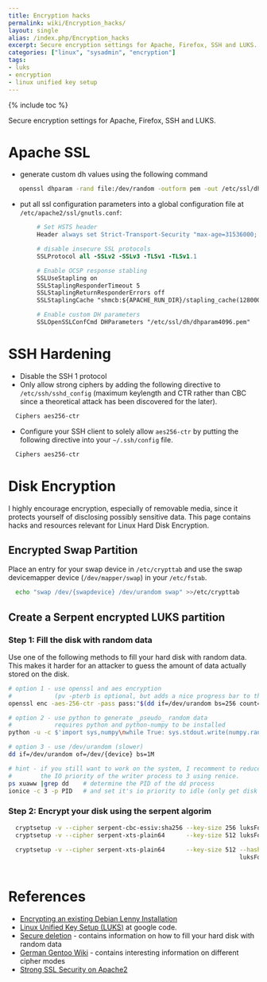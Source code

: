 ```yaml
---
title: Encryption hacks
permalink: wiki/Encryption_hacks/
layout: single
alias: /index.php/Encryption_hacks
excerpt: Secure encryption settings for Apache, Firefox, SSH and LUKS.
categories: ["linux", "sysadmin", "encryption"]
tags: 
- luks
- encryption
- linux unified key setup
---
```

{% include toc %}

Secure encryption settings for Apache, Firefox, SSH and LUKS.

Apache SSL
==========

-   generate custom dh values using the following command

``` bash
   openssl dhparam -rand file:/dev/random -outform pem -out /etc/ssl/dh/dhparam4096.pem 4096
```

-   put all ssl configuration parameters into a global configuration
    file at `/etc/apache2/ssl/gnutls.conf`:

``` apache
        # Set HSTS header
        Header always set Strict-Transport-Security "max-age=31536000; includeSubDomains"

        # disable insecure SSL protocols
        SSLProtocol all -SSLv2 -SSLv3 -TLSv1 -TLSv1.1

        # Enable OCSP response stabling
        SSLUseStapling on
        SSLStaplingResponderTimeout 5
        SSLStaplingReturnResponderErrors off
        SSLStaplingCache "shmcb:${APACHE_RUN_DIR}/stapling_cache(128000)"

        # Enable custom DH parameters
        SSLOpenSSLConfCmd DHParameters "/etc/ssl/dh/dhparam4096.pem"
```

SSH Hardening
=============

-   Disable the SSH 1 protocol
-   Only allow strong ciphers by adding the following directive to
    `/etc/ssh/sshd_config` (maximum keylength and CTR rather than CBC
    since a theoretical attack has been discovered for the later).

``` apache
  Ciphers aes256-ctr
```

-   Configure your SSH client to solely allow `aes256-ctr` by putting
    the following directive into your `~/.ssh/config` file.

``` apache
  Ciphers aes256-ctr
```

Disk Encryption
===============

I highly encourage encryption, especially of removable media, since it
protects yourself of disclosing possibly sensitive data. This page
contains hacks and resources relevant for Linux Hard Disk Encryption.

Encrypted Swap Partition
------------------------

Place an entry for your swap device in `/etc/crypttab` and use the swap
devicemapper device (`/dev/mapper/swap`) in your `/etc/fstab`.

``` bash
  echo "swap /dev/{swapdevice} /dev/urandom swap" >>/etc/crypttab
```

Create a Serpent encrypted LUKS partition
-----------------------------------------

### Step 1: Fill the disk with random data

Use one of the following methods to fill your hard disk with random
data. This makes it harder for an attacker to guess the amount of data
actually stored on the disk.

``` bash
# option 1 - use openssl and aes encryption
#            (pv -pterb is optional, but adds a nice progress bar to the output)
openssl enc -aes-256-ctr -pass pass:"$(dd if=/dev/urandom bs=256 count=1 2>/dev/null | base64)"  < /dev/zero | pv -pterb | dd of=/dev/{device} bs=1M

# option 2 - use python to generate _pseudo_ random data
#            requires python and python-numpy to be installed
python -u -c $'import sys,numpy\nwhile True: sys.stdout.write(numpy.random.bytes(1000000))' | dd of=/dev/{device} bs=1M

# option 3 - use /dev/urandom (slower)
dd if=/dev/urandom of=/dev/{device} bs=1M

# hint - if you still want to work on the system, I recomment to reduce
#        the IO priority of the writer process to 3 using renice.
ps xuaww |grep dd    # determine the PID of the dd process
ionice -c 3 -p PID   # and set it's io priority to idle (only get disk time when no other program has asked for it
```

### Step 2: Encrypt your disk using the serpent algorim

``` bash
  cryptsetup -v --cipher serpent-cbc-essiv:sha256 --key-size 256 luksFormat /dev/{device}   # old encrypten schema
  cryptsetup -v --cipher serpent-xts-plain64      --key-size 512 luksFormat /dev/sdb        # new encryption schema; uses the more advanced xts cipher mode
                                                                                            # and a larger keysize
  cryptsetup -v --cipher serpent-xts-plain64      --key-size 512 --hash sha512 --iter-time 5000 --use-random
                                                                 luksFormat /dev/sdb        # user sha512 for hashing; 5x longer iter time
                                                                                            # use better random source
```

References
==========

-   [Encrypting an existing Debian Lenny
    Installation](http://www.debian-administration.org/article/Encrypting_an_existing_Debian_lenny_installation)
-   [Linux Unified Key
    Setup (LUKS)](http://code.google.com/p/cryptsetup/) at google code.
-   [Secure deletion](http://en.gentoo-wiki.com/wiki/Secure_deletion) -
    contains information on how to fill your hard disk with random data
-   [German Gentoo Wiki](http://de.gentoo-wiki.com/wiki/DM-Crypt) -
    contains interesting information on different cipher modes
-   [Strong SSL Security on
    Apache2](https://raymii.org/s/tutorials/Strong_SSL_Security_On_Apache2.html)

